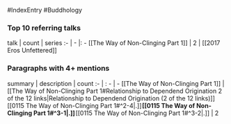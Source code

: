 #IndexEntry #Buddhology

### Top 10 referring talks
talk | count | series
:- | - |: -
[[The Way of Non-Clinging Part 1]] | 2 | [[2017 Eros Unfettered]]

### Paragraphs with 4+ mentions
summary | description | count
:- | : - | -
[[The Way of Non-Clinging Part 1]] | [[The Way of Non-Clinging Part 1#Relationship to Dependend Origination 2 of the 12 links\|Relationship to Dependend Origination (2 of the 12 links)]] [[0115 The Way of Non-Clinging Part 1#^2-4\|.]] **[[0115 The Way of Non-Clinging Part 1#^3-1\|.]]** [[0115 The Way of Non-Clinging Part 1#^3-2\|.]] | 2

